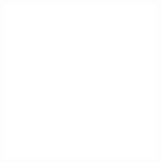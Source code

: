 <div align="center">
  <img src="https://raw.githubusercontent.com/edudevvv/edudevvv/c8841e6eaa76b1af8a08520a45fdeb3822b1535a/github-metrics.svg" />
</div>
